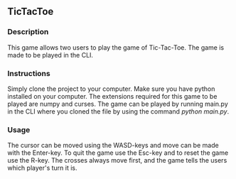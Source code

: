 ## TicTacToe

### Description
This game allows two users to play the game of Tic-Tac-Toe. The game is made to be played in the CLI. 

### Instructions
Simply clone the project to your computer. Make sure you have python installed on your computer.
The extensions required for this game to be played are numpy and curses.
The game can be played by running main.py in the CLI where you cloned the file by using the command *python main.py*.

### Usage
The cursor can be moved using the WASD-keys and move can be made with the Enter-key. To quit the game use the Esc-key and to reset the game use the R-key.
The crosses always move first, and the game tells the users which player's turn it is.
